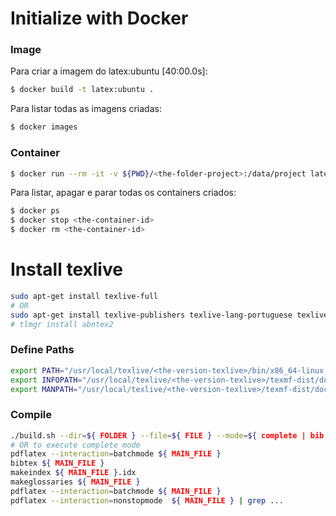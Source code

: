 # Initialize with Docker

### Image

Para criar a imagem do latex:ubuntu [40:00.0s]:
```bash
$ docker build -t latex:ubuntu .
```

Para listar todas as imagens criadas:
```bash
$ docker images
```

### Container

```bash
$ docker run --rm -it -v ${PWD}/<the-folder-project>:/data/project latex:ubuntu <the-command-compiler>
```

Para listar, apagar e parar todas os containers criados:
```bash
$ docker ps
$ docker stop <the-container-id>
$ docker rm <the-container-id>
```

# Install texlive

```bash
sudo apt-get install texlive-full
# OR
sudo apt-get install texlive-publishers texlive-lang-portuguese texlive-latex-extra texlive-fonts-recommended
# tlmgr install abntex2
```

### Define Paths

```bash
export PATH="/usr/local/texlive/<the-version-texlive>/bin/x86_64-linux:$PATH"
export INFOPATH="/usr/local/texlive/<the-version-texlive>/texmf-dist/doc/info:$INFOPATH"
export MANPATH="/usr/local/texlive/<the-version-texlive>/texmf-dist/doc/man:$MANPATH"
```

### Compile

```bash
./build.sh --dir=${ FOLDER } --file=${ FILE } --mode=${ complete | bib | simple } --simplify # in root
# OR to execute complete mode
pdflatex --interaction=batchmode ${ MAIN_FILE }
bibtex ${ MAIN_FILE }
makeindex ${ MAIN_FILE }.idx
makeglossaries ${ MAIN_FILE }
pdflatex --interaction=batchmode ${ MAIN_FILE }
pdflatex --interaction=nonstopmode  ${ MAIN_FILE } | grep ...
```